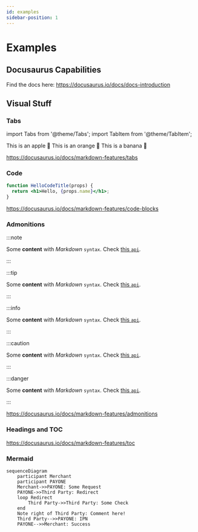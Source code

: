 ```yaml
---
id: examples
sidebar-position: 1
---
```

# Examples

## Docusaurus Capabilities
Find the docs here:
https://docusaurus.io/docs/docs-introduction

## Visual Stuff
### Tabs
import Tabs from '@theme/Tabs';
import TabItem from '@theme/TabItem';

<Tabs>
  <TabItem value="apple" label="Apple" default>
    This is an apple 🍎
  </TabItem>
  <TabItem value="orange" label="Orange">
    This is an orange 🍊
  </TabItem>
  <TabItem value="banana" label="Banana">
    This is a banana 🍌
  </TabItem>
</Tabs>

https://docusaurus.io/docs/markdown-features/tabs  

### Code 

```jsx title="/src/components/HelloCodeTitle.js"
function HelloCodeTitle(props) {
  return <h1>Hello, {props.name}</h1>;
}
```

https://docusaurus.io/docs/markdown-features/code-blocks

### Admonitions

:::note

Some **content** with _Markdown_ `syntax`. Check [this `api`](#).

:::

:::tip

Some **content** with _Markdown_ `syntax`. Check [this `api`](#).

:::

:::info

Some **content** with _Markdown_ `syntax`. Check [this `api`](#).

:::

:::caution

Some **content** with _Markdown_ `syntax`. Check [this `api`](#).

:::

:::danger

Some **content** with _Markdown_ `syntax`. Check [this `api`](#).

:::

https://docusaurus.io/docs/markdown-features/admonitions

### Headings and TOC

https://docusaurus.io/docs/markdown-features/toc

### Mermaid

```mermaid
sequenceDiagram
    participant Merchant
    participant PAYONE
    Merchant->>PAYONE: Some Request
    PAYONE->>Third Party: Redirect
    loop Redirect
        Third Party->>Third Party: Some Check
    end
    Note right of Third Party: Comment here!
    Third Party-->>PAYONE: IPN
    PAYONE-->>Merchant: Success
```